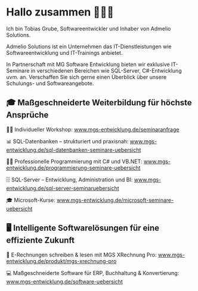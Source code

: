 # Hallo zusammen 🧔🏻‍♂️

Ich bin Tobias Grube, Softwareentwickler und Inhaber von Admelio Solutions. 

Admelio Solutions ist ein Unternehmen das IT-Dienstleistungen wie Softwareentwicklung und IT-Trainings anbietet.

In Partnerschaft mit MG Software Entwicklung bieten wir exklusive IT-Seminare in verschiedenen Bereichen wie SQL-Server, C#-Entwicklung uvm. an. Verschaffen Sie sich gerne einen Überblick über unsere Schulungs- und Softwareangebote.

## 🎓 Maßgeschneiderte Weiterbildung für höchste Ansprüche
🧑‍🏫 Individueller Workshop: www.mgs-entwicklung.de/seminaranfrage

📊 SQL-Datenbanken – strukturiert und praxisnah: www.mgs-entwicklung.de/sql-datenbanken-seminare-uebersicht
  
👨‍💻 Professionelle Programmierung mit C# und VB.NET: www.mgs-entwicklung.de/programmierung-seminare-uebersicht
  
🗄️ SQL-Server – Entwicklung, Administration und BI: www.mgs-entwicklung.de/sql-server-seminaruebersicht
  
🎓 Microsoft-Kurse: www.mgs-entwicklung.de/microsoft-seminare-uebersicht

## 🖥️ Intelligente Softwarelösungen für eine effiziente Zukunft
🧾 E-Rechnungen schreiben & lesen mit MGS XRechnung Pro:
www.mgs-entwicklung.de/produkt/mgs-xrechnung-pro

💻 Maßgeschneiderte Software für ERP, Buchhaltung & Konvertierung:
www.mgs-entwicklung.de/software-uebersicht
<!--
**tobigrbe/tobigrbe** is a ✨ _special_ ✨ repository because its `README.md` (this file) appears on your GitHub profile.

Here are some ideas to get you started:

- 🔭 I’m currently working on ...
- 🌱 I’m currently learning ...
- 👯 I’m looking to collaborate on ...
- 🤔 I’m looking for help with ...
- 💬 Ask me about ...
- 📫 How to reach me: ...
- 😄 Pronouns: ...
- ⚡ Fun fact: ...
-->
